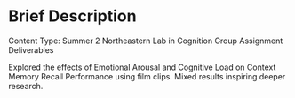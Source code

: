 # Brief Description

Content Type: Summer 2 Northeastern Lab in Cognition Group Assignment Deliverables

Explored the effects of Emotional Arousal and Cognitive Load on Context Memory Recall Performance using film clips. Mixed results inspiring deeper research.
